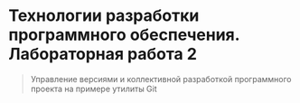 # Технологии разработки программного обеспечения. Лабораторная работа 2

> Управление версиями и коллективной разработкой программного
проекта на примере утилиты Git
